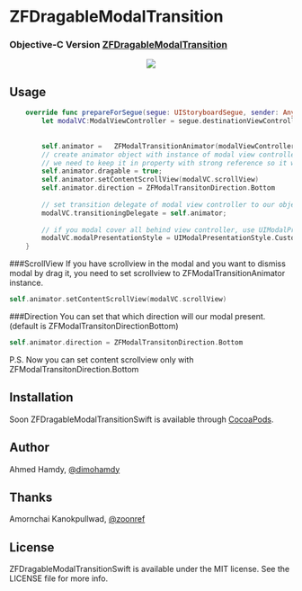 # ZFDragableModalTransition


###  Objective-C Version [ZFDragableModalTransition](https://github.com/zoonooz/ZFDragableModalTransition)

<p align="center"><img src="https://raw.githubusercontent.com/zoonooz/ZFDragableModalTransition/master/Screenshot/ss.gif"/></p>

## Usage

```swift
    override func prepareForSegue(segue: UIStoryboardSegue, sender: AnyObject?) {
        let modalVC:ModalViewController = segue.destinationViewController as! ModalViewController
        
        
        self.animator =   ZFModalTransitionAnimator(modalViewController: modalVC)
        // create animator object with instance of modal view controller
        // we need to keep it in property with strong reference so it will not get release
        self.animator.dragable = true;
        self.animator.setContentScrollView(modalVC.scrollView)
        self.animator.direction = ZFModalTransitonDirection.Bottom
        
        // set transition delegate of modal view controller to our object
        modalVC.transitioningDelegate = self.animator;
        
        // if you modal cover all behind view controller, use UIModalPresentationFullScreen
        modalVC.modalPresentationStyle = UIModalPresentationStyle.Custom;
    }
```
###ScrollView
If you have scrollview in the modal and you want to dismiss modal by drag it, you need to set scrollview to ZFModalTransitionAnimator instance.
```swift
self.animator.setContentScrollView(modalVC.scrollView)
```

###Direction
You can set that which direction will our modal present. (default is ZFModalTransitonDirectionBottom)
```swift
self.animator.direction = ZFModalTransitonDirection.Bottom
```
P.S. Now you can set content scrollview only with ZFModalTransitonDirection.Bottom



## Installation

Soon ZFDragableModalTransitionSwift is available through [CocoaPods](http://cocoapods.org).


## Author

Ahmed Hamdy, [@dimohamdy](https://twitter.com/dimohamdy)

## Thanks
Amornchai Kanokpullwad, [@zoonref](https://twitter.com/zoonref)

## License

ZFDragableModalTransitionSwift is available under the MIT license. See the LICENSE file for more info.
